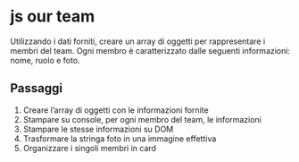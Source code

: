 # js our team

Utilizzando i dati forniti, creare un array di oggetti per rappresentare i membri del team.
Ogni membro è caratterizzato dalle seguenti informazioni: nome, ruolo e foto.

## Passaggi
1. Creare l’array di oggetti con le informazioni fornite
2. Stampare su console, per ogni membro del team, le informazioni
3. Stampare le stesse informazioni su DOM
4. Trasformare la stringa foto in una immagine effettiva
5. Organizzare i singoli membri in card
